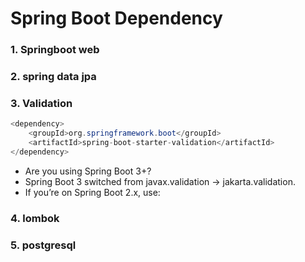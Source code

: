 # Spring Boot Dependency

### 1. Springboot web

### 2. spring data jpa

### 3. Validation

```java
<dependency>
    <groupId>org.springframework.boot</groupId>
    <artifactId>spring-boot-starter-validation</artifactId>
</dependency>
```

- Are you using Spring Boot 3+?
- Spring Boot 3 switched from javax.validation → jakarta.validation.
- If you’re on Spring Boot 2.x, use:

### 4. lombok

### 5. postgresql
